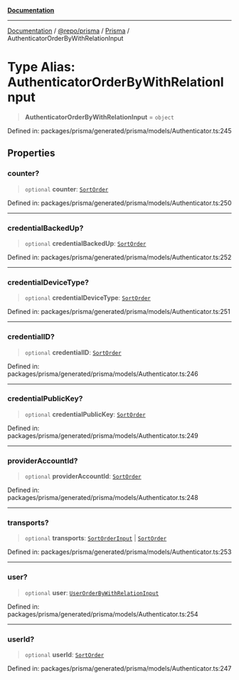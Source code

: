 [**Documentation**](../../../../../README.md)

***

[Documentation](../../../../../README.md) / [@repo/prisma](../../../README.md) / [Prisma](../README.md) / AuthenticatorOrderByWithRelationInput

# Type Alias: AuthenticatorOrderByWithRelationInput

> **AuthenticatorOrderByWithRelationInput** = `object`

Defined in: packages/prisma/generated/prisma/models/Authenticator.ts:245

## Properties

### counter?

> `optional` **counter**: [`SortOrder`](SortOrder.md)

Defined in: packages/prisma/generated/prisma/models/Authenticator.ts:250

***

### credentialBackedUp?

> `optional` **credentialBackedUp**: [`SortOrder`](SortOrder.md)

Defined in: packages/prisma/generated/prisma/models/Authenticator.ts:252

***

### credentialDeviceType?

> `optional` **credentialDeviceType**: [`SortOrder`](SortOrder.md)

Defined in: packages/prisma/generated/prisma/models/Authenticator.ts:251

***

### credentialID?

> `optional` **credentialID**: [`SortOrder`](SortOrder.md)

Defined in: packages/prisma/generated/prisma/models/Authenticator.ts:246

***

### credentialPublicKey?

> `optional` **credentialPublicKey**: [`SortOrder`](SortOrder.md)

Defined in: packages/prisma/generated/prisma/models/Authenticator.ts:249

***

### providerAccountId?

> `optional` **providerAccountId**: [`SortOrder`](SortOrder.md)

Defined in: packages/prisma/generated/prisma/models/Authenticator.ts:248

***

### transports?

> `optional` **transports**: [`SortOrderInput`](SortOrderInput.md) \| [`SortOrder`](SortOrder.md)

Defined in: packages/prisma/generated/prisma/models/Authenticator.ts:253

***

### user?

> `optional` **user**: [`UserOrderByWithRelationInput`](UserOrderByWithRelationInput.md)

Defined in: packages/prisma/generated/prisma/models/Authenticator.ts:254

***

### userId?

> `optional` **userId**: [`SortOrder`](SortOrder.md)

Defined in: packages/prisma/generated/prisma/models/Authenticator.ts:247
